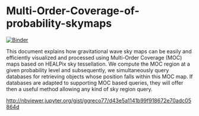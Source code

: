 # Multi-Order-Coverage-of-probability-skymaps

[![Binder](http://mybinder.org/badge.svg)](http://mybinder.org:/repo/ggreco77/multi-order-coverage-of-probability-skymaps)

This document explains how gravitational wave sky maps can be easily and efficiently visualized and processed using Multi-Order Coverage (MOC) maps based on HEALPix sky tessellation. We compute the MOC region at a given probability level and subsequently, we simultaneously query databases for retrieving objects whose position falls within this MOC map. If databases are adapted to supporting MOC based queries, they will offer then a useful method allowing any kind of sky region query.

http://nbviewer.jupyter.org/gist/ggreco77/d43e5a1141b99f918672e70adc05864d

